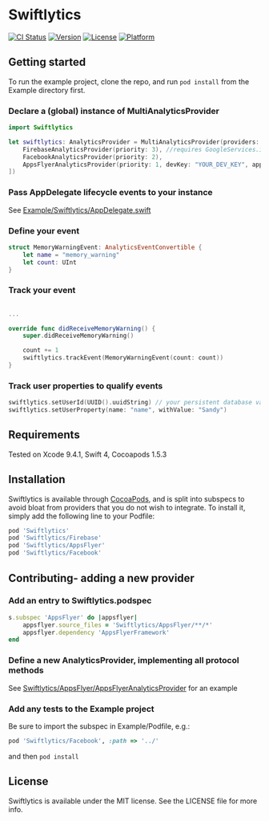 # Swiftlytics

[![CI Status](https://img.shields.io/travis/jondwillis/Swiftlytics.svg?style=flat)](https://travis-ci.org/jondwillis/Swiftlytics)
[![Version](https://img.shields.io/cocoapods/v/Swiftlytics.svg?style=flat)](https://cocoapods.org/pods/Swiftlytics)
[![License](https://img.shields.io/cocoapods/l/Swiftlytics.svg?style=flat)](https://cocoapods.org/pods/Swiftlytics)
[![Platform](https://img.shields.io/cocoapods/p/Swiftlytics.svg?style=flat)](https://cocoapods.org/pods/Swiftlytics)

## Getting started

To run the example project, clone the repo, and run `pod install` from the Example directory first.

### Declare a (global) instance of MultiAnalyticsProvider

```swift
import Swiftlytics

let swiftlytics: AnalyticsProvider = MultiAnalyticsProvider(providers: [
    FirebaseAnalyticsProvider(priority: 3), //requires GoogleServices.info
    FacebookAnalyticsProvider(priority: 2),
    AppsFlyerAnalyticsProvider(priority: 1, devKey: "YOUR_DEV_KEY", appId: "YOUR_APP_ID")
])
```

### Pass AppDelegate lifecycle events to your instance

See [Example/Swiftlytics/AppDelegate.swift](Example/Swiftlytics/AppDelegate.swift)

### Define your event

```swift
struct MemoryWarningEvent: AnalyticsEventConvertible {
    let name = "memory_warning"
    let count: UInt
}
```

### Track your event

```swift

...

override func didReceiveMemoryWarning() {
    super.didReceiveMemoryWarning()

    count += 1
    swiftlytics.trackEvent(MemoryWarningEvent(count: count))
}
```

### Track user properties to qualify events

```swift
swiftlytics.setUserId(UUID().uuidString) // your persistent database value in production
swiftlytics.setUserProperty(name: "name", withValue: "Sandy")
```

## Requirements

Tested on Xcode 9.4.1, Swift 4, Cocoapods 1.5.3

## Installation

Swiftlytics is available through [CocoaPods](https://cocoapods.org), and is split into subspecs to avoid bloat from providers that you do not wish to integrate. To install
it, simply add the following line to your Podfile:

```ruby
pod 'Swiftlytics'
pod 'Swiftlytics/Firebase'
pod 'Swiftlytics/AppsFlyer'
pod 'Swiftlytics/Facebook'
```

## Contributing- adding a new provider

### Add an entry to Swiftlytics.podspec

```ruby
s.subspec 'AppsFlyer' do |appsflyer|
    appsflyer.source_files = 'Swiftlytics/AppsFlyer/**/*'
    appsflyer.dependency 'AppsFlyerFramework'
end
```

### Define a new AnalyticsProvider, implementing all protocol methods

See [Swiftlytics/AppsFlyer/AppsFlyerAnalyticsProvider](Swiftlytics/AppsFlyer/AppsFlyerAnalyticsProvider) for an example

### Add any tests to the Example project

Be sure to import the subspec in Example/Podfile, e.g.:

```ruby
pod 'Swiftlytics/Facebook', :path => '../'
```

and then `pod install`

## License

Swiftlytics is available under the MIT license. See the LICENSE file for more info.
